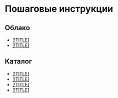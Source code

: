 # Пошаговые инструкции

## Облако

- [[!TITLE]](cloud/set-access-bindings.md)
- [[!TITLE]](cloud/switch-cloud.md)

## Каталог

- [[!TITLE]](folder/create.md)
- [[!TITLE]](folder/update.md)
- [[!TITLE]](folder/set-access-bindings.md)
- [[!TITLE]](folder/get-id.md)
